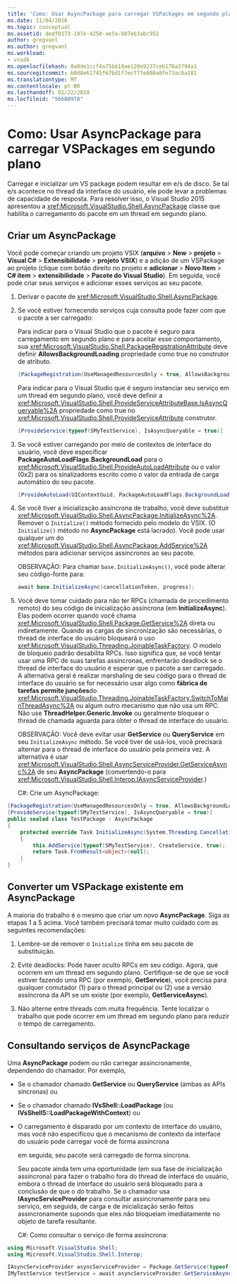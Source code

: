 ```yaml
---
title: 'Como: Usar AsyncPackage para carregar VSPackages em segundo plano | Microsoft Docs'
ms.date: 11/04/2016
ms.topic: conceptual
ms.assetid: dedf0173-197e-4258-ae5a-807eb3abc952
author: gregvanl
ms.author: gregvanl
ms.workload:
- vssdk
ms.openlocfilehash: 8a0de1ccf4a75bb10ae120e9237ceb176a3794a1
ms.sourcegitcommit: b0d8e61745f67bd1f7ecf7fe080a0fe73ac6a181
ms.translationtype: MT
ms.contentlocale: pt-BR
ms.lasthandoff: 02/22/2019
ms.locfileid: "56680978"
---
```

# <a name="how-to-use-asyncpackage-to-load-vspackages-in-the-background"></a>Como: Usar AsyncPackage para carregar VSPackages em segundo plano
Carregar e inicializar um VS package podem resultar em e/s de disco. Se tal e/s acontece no thread da interface do usuário, ele pode levar a problemas de capacidade de resposta. Para resolver isso, o Visual Studio 2015 apresentou a <xref:Microsoft.VisualStudio.Shell.AsyncPackage> classe que habilita o carregamento do pacote em um thread em segundo plano.

## <a name="create-an-asyncpackage"></a>Criar um AsyncPackage
 Você pode começar criando um projeto VSIX (**arquivo** > **New** > **projeto** > **Visual C#**   >  **Extensibilidade** > **projeto VSIX**) e a adição de um VSPackage ao projeto (clique com botão direito no projeto e **adicionar**  >  **Novo Item**  >   **C# item** > **extensibilidade**  >   **Pacote do Visual Studio**). Em seguida, você pode criar seus serviços e adicionar esses serviços ao seu pacote.

1. Derivar o pacote de <xref:Microsoft.VisualStudio.Shell.AsyncPackage>.

2. Se você estiver fornecendo serviços cuja consulta pode fazer com que o pacote a ser carregado:

    Para indicar para o Visual Studio que o pacote é seguro para carregamento em segundo plano e para aceitar esse comportamento, sua <xref:Microsoft.VisualStudio.Shell.PackageRegistrationAttribute> deve definir **AllowsBackgroundLoading** propriedade como true no construtor de atributo.

   ```csharp
   [PackageRegistration(UseManagedResourcesOnly = true, AllowsBackgroundLoading = true)]

   ```

    Para indicar para o Visual Studio que é seguro instanciar seu serviço em um thread em segundo plano, você deve definir a <xref:Microsoft.VisualStudio.Shell.ProvideServiceAttributeBase.IsAsyncQueryable%2A> propriedade como true no <xref:Microsoft.VisualStudio.Shell.ProvideServiceAttribute> construtor.

   ```csharp
   [ProvideService(typeof(SMyTestService), IsAsyncQueryable = true)]

   ```

3. Se você estiver carregando por meio de contextos de interface do usuário, você deve especificar **PackageAutoLoadFlags.BackgroundLoad** para o <xref:Microsoft.VisualStudio.Shell.ProvideAutoLoadAttribute> ou o valor (0x2) para os sinalizadores escrito como o valor da entrada de carga automático do seu pacote.

   ```csharp
   [ProvideAutoLoad(UIContextGuid, PackageAutoLoadFlags.BackgroundLoad)]

   ```

4. Se você tiver a inicialização assíncrona de trabalho, você deve substituir <xref:Microsoft.VisualStudio.Shell.AsyncPackage.InitializeAsync%2A>. Remover o `Initialize()` método fornecido pelo modelo do VSIX. (O `Initialize()` método no **AsyncPackage** está lacrado). Você pode usar qualquer um do <xref:Microsoft.VisualStudio.Shell.AsyncPackage.AddService%2A> métodos para adicionar serviços assíncronos ao seu pacote.

    OBSERVAÇÃO: Para chamar `base.InitializeAsync()`, você pode alterar seu código-fonte para:

   ```csharp
   await base.InitializeAsync(cancellationToken, progress);
   ```

5. Você deve tomar cuidado para não ter RPCs (chamada de procedimento remoto) do seu código de inicialização assíncrona (em **InitializeAsync**). Elas podem ocorrer quando você chama <xref:Microsoft.VisualStudio.Shell.Package.GetService%2A> direta ou indiretamente.  Quando as cargas de sincronização são necessárias, o thread de interface do usuário bloqueará o uso <xref:Microsoft.VisualStudio.Threading.JoinableTaskFactory>. O modelo de bloqueio padrão desabilita RPCs. Isso significa que, se você tentar usar uma RPC de suas tarefas assíncronas, enfrentarão deadlock se o thread de interface do usuário é esperar que o pacote a ser carregado. A alternativa geral é realizar marshaling de seu código para o thread de interface do usuário se for necessário usar algo como **fábrica de tarefas permite junções**do <xref:Microsoft.VisualStudio.Threading.JoinableTaskFactory.SwitchToMainThreadAsync%2A> ou algum outro mecanismo que não usa um RPC.  Não use **ThreadHelper.Generic.Invoke** ou geralmente bloquear o thread de chamada aguarda para obter o thread de interface do usuário.

    OBSERVAÇÃO: Você deve evitar usar **GetService** ou **QueryService** em seu `InitializeAsync` método. Se você tiver de usá-los, você precisará alternar para o thread de interface do usuário pela primeira vez. A alternativa é usar <xref:Microsoft.VisualStudio.Shell.AsyncServiceProvider.GetServiceAsync%2A> de seu **AsyncPackage** (convertendo-o para <xref:Microsoft.VisualStudio.Shell.Interop.IAsyncServiceProvider>.)

   C#: Crie um AsyncPackage:

```csharp
[PackageRegistration(UseManagedResourcesOnly = true, AllowsBackgroundLoading = true)]
[ProvideService(typeof(SMyTestService), IsAsyncQueryable = true)]
public sealed class TestPackage : AsyncPackage
{
    protected override Task InitializeAsync(System.Threading.CancellationToken cancellationToken, IProgress<ServiceProgressData> progress)
    {
        this.AddService(typeof(SMyTestService), CreateService, true);
        return Task.FromResult<object>(null);
    }
}
```

## <a name="convert-an-existing-vspackage-to-asyncpackage"></a>Converter um VSPackage existente em AsyncPackage
 A maioria do trabalho é o mesmo que criar um novo **AsyncPackage**. Siga as etapas 1 a 5 acima. Você também precisará tomar muito cuidado com as seguintes recomendações:

1.  Lembre-se de remover o `Initialize` tinha em seu pacote de substituição.

2.  Evite deadlocks: Pode haver oculto RPCs em seu código. Agora, que ocorrem em um thread em segundo plano. Certifique-se de que se você estiver fazendo uma RPC (por exemplo, **GetService**), você precisa para qualquer comutador (1) para o thread principal ou (2) use a versão assíncrona da API se um existe (por exemplo, **GetServiceAsync**).

3.  Não alterne entre threads com muita frequência. Tente localizar o trabalho que pode ocorrer em um thread em segundo plano para reduzir o tempo de carregamento.

## <a name="querying-services-from-asyncpackage"></a>Consultando serviços de AsyncPackage
 Uma **AsyncPackage** podem ou não carregar assincronamente, dependendo do chamador. Por exemplo,

- Se o chamador chamado **GetService** ou **QueryService** (ambas as APIs síncronas) ou

- Se o chamador chamado **IVsShell::LoadPackage** (ou **IVsShell5::LoadPackageWithContext**) ou

- O carregamento é disparado por um contexto de interface do usuário, mas você não especificou que o mecanismo de contexto da interface do usuário pode carregar você de forma assíncrona

  em seguida, seu pacote será carregado de forma síncrona.

  Seu pacote ainda tem uma oportunidade (em sua fase de inicialização assíncrona) para fazer o trabalho fora do thread de interface do usuário, embora o thread de interface do usuário será bloqueado para a conclusão de que o do trabalho. Se o chamador usa **IAsyncServiceProvider** para consultar assincronamente para seu serviço, em seguida, de carga e de inicialização serão feitos assincronamente supondo que eles não bloqueiam imediatamente no objeto de tarefa resultante.

  C#: Como consultar o serviço de forma assíncrona:

```csharp
using Microsoft.VisualStudio.Shell;
using Microsoft.VisualStudio.Shell.Interop;

IAsyncServiceProvider asyncServiceProvider = Package.GetService(typeof(SAsyncServiceProvider)) as IAsyncServiceProvider;
IMyTestService testService = await asyncServiceProvider.GetServiceAsync(typeof(SMyTestService)) as IMyTestService;
```
